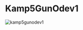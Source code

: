 # Kamp5GunOdev1
![kamp5gunodev1](https://user-images.githubusercontent.com/56514839/117450969-93f9e280-af4a-11eb-99f8-ee9e2eb9a2da.PNG)

